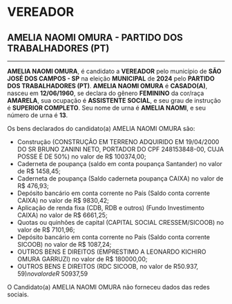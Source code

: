 # VEREADOR
## AMELIA NAOMI OMURA - PARTIDO DOS TRABALHADORES (PT)
---
**AMELIA NAOMI OMURA**, é candidato a **VEREADOR** pelo município de **SÃO JOSÉ DOS CAMPOS - SP** na eleição **MUNICIPAL** de **2024** pelo **PARTIDO DOS TRABALHADORES (PT)**.
**AMELIA NAOMI OMURA** é **CASADO(A)**, nasceu em **12/06/1960**, se declara do gênero **FEMININO** da cor/raça **AMARELA**, sua ocupação é **ASSISTENTE SOCIAL**, e seu grau de instrução é **SUPERIOR COMPLETO**.
Seu nome de urna é **AMELIA NAOMI**, e seu número de urna é **13**.

Os bens declarados do candidato(a) AMELIA NAOMI OMURA são: 
- Construção (CONSTRUÇÃO EM TERRENO ADQUIRIDO EM 19/04/2000 DO SR BRUNO ZANINI NETO, PORTADOR DO CPF 248153848-00, CUJA POSSE É DE 50%) no valor de R$ 100374,00;
- Caderneta de poupança (saldo em conta poupança Santander) no valor de R$ 1458,45;
- Caderneta de poupança (Saldo caderneta poupança CAIXA) no valor de R$ 476,93;
- Depósito bancário em conta corrente no País (Saldo conta corrente CAIXA) no valor de R$ 9830,42;
- Aplicação de renda fixa (CDB, RDB e outros) (Fundo Investimento CAIXA) no valor de R$ 6661,25;
- Quotas ou quinhões de capital (CAPITAL SOCIAL CRESSEM/SICOOB) no valor de R$ 7101,96;
- Depósito bancário em conta corrente no País (Saldo conta corrente SICOOB) no valor de R$ 1087,24;
- OUTROS BENS E DIREITOS (EMPRESTIMO A LEONARDO KICHIRO OMURA GARRUZI) no valor de R$ 180000,00;
- OUTROS BENS E DIREITOS (RDC SICOOB, no valor de R$50.937,59) no valor de R$ 50937,59

O Candidato(a) AMELIA NAOMI OMURA não forneceu dados das redes sociais.